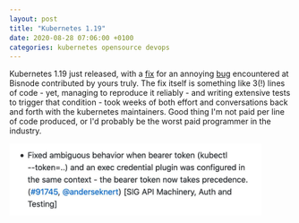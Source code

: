```yaml
---
layout: post
title: "Kubernetes 1.19"
date: 2020-08-28 07:06:00 +0100
categories: kubernetes opensource devops
---
```


Kubernetes 1.19 just released, with a [fix](https://github.com/kubernetes/kubernetes/pull/91745) for an annoying [bug](https://github.com/kubernetes/kubernetes/issues/87369) encountered at Bisnode contributed by yours truly. The fix itself is something like 3(!) lines of code - yet, managing to reproduce it reliably - and writing extensive tests to trigger that condition - took weeks of both effort and conversations back and forth with the kubernetes maintainers. Good thing I'm not paid per line of code produced, or I'd probably be the worst paid programmer in the industry.

<img src="/assets/kubernetes-1.19-fix.jpg" width="450">